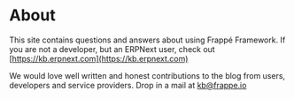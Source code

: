 # About

<!-- no-sidebar -->
This site contains questions and answers about using Frappé Framework. If you are not a developer, but an ERPNext user, check out [https://kb.erpnext.com](https://kb.erpnext.com)

We would love well written and honest contributions to the blog from users, developers and service providers. Drop in a mail at [kb@frappe.io](mailto:kb@frappe.io)

